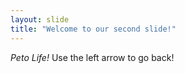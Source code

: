 ```yaml
---
layout: slide
title: "Welcome to our second slide!"
---
```

*_Peto Life!_*
Use the left arrow to go back!
